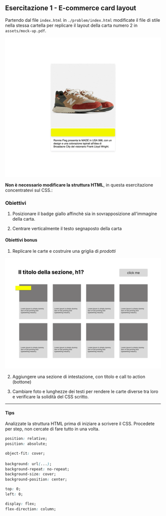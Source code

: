 ## Esercitazione 1 - E-commerce card layout

Partendo dal file `index.html` in `./problem/index.html` modificate il file di stile nella stessa cartella per replicare il layout della carta numero 2 in `assets/mock-up.pdf`.

![Esercitazione 1 - prima e dopo](./assets/prima:dopo.gif "Prima e dopo")

**Non è necessario modificare la struttura HTML**, in questa esercitazione concentratevi sul CSS.:

### Obiettivi

1. Posizionare il badge giallo affinchè sia in sovrapposizione all'immagine della carta.

2. Centrare verticalmente il testo segnaposto della carta

#### Obiettivi bonus

1. Replicare le carte e costruire una griglia di _prodotti_

![Esercitazione 1 - bonus grid](./assets/grid-mock-up.png "Grid layout")

2.  Aggiungere una sezione di intestazione, con titolo e call to action (bottone)

3.  Cambiare foto e lunghezze dei testi per rendere le carte diverse tra loro e verificare la solidità del CSS scritto.

---

#### Tips

Analizzate la struttura HTML prima di iniziare a scrivere il CSS.
Procedete per step, non cercate di fare tutto in una volta.

```css
position: relative;
position: absolute;
```

```css
object-fit: cover;

background: url(...);
background-repeat: no-repeat;
background-size: cover;
background-position: center;
```

```css
top: 0;
left: 0;
```

```css
display: flex;
flex-direction: column;
```
